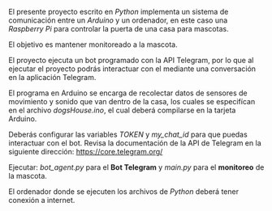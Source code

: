 El presente proyecto escrito en *Python* implementa un sistema de comunicación entre un *Arduino* y un ordenador, en este caso una *Raspberry Pi* para controlar la puerta de una casa para mascotas.

El objetivo es mantener monitoreado a la mascota.

El proyecto ejecuta un bot programado con la API Telegram, por lo que al ejecutar el proyecto podrás interactuar con el mediante una conversación en la aplicación Telegram.

El programa en Arduino se encarga de recolectar datos de sensores de movimiento y sonido que van dentro de la casa, los cuales se especifícan en el archivo *dogsHouse.ino*, el cual deberá compilarse en la tarjeta Arduino.

Deberás configurar las variables *TOKEN* y *my_chat_id* para que puedas interactuar con el bot. Revisa la documentación de la API de Telegram en la siguiente dirección: https://core.telegram.org/

Ejecutar: *bot_agent.py* para el **Bot Telegram** y *main.py* para el **monitoreo** de la mascota.

El ordenador donde se ejecuten los archivos de *Python* deberá tener conexión a internet.